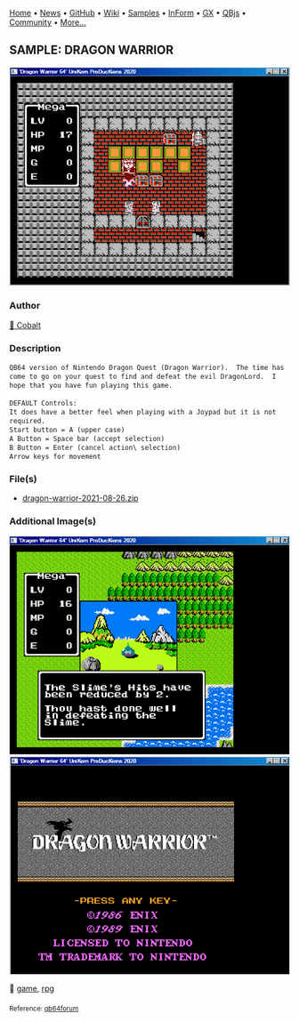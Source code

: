 [Home](https://qb64.com) • [News](../../news.md) • [GitHub](https://github.com/QB64Official/qb64) • [Wiki](wiki.md) • [Samples](../../samples.md) • [InForm](../../inform.md) • [GX](../../gx.md) • [QBjs](../../qbjs.md) • [Community](../../community.md) • [More...](../../more.md)

## SAMPLE: DRAGON WARRIOR

![dragon-warrior-64-gameplay1-screenshot.png](img/dragon-warrior-64-gameplay1-screenshot.png)

### Author

[🐝 Cobalt](../cobalt.md) 

### Description

```text
QB64 version of Nintendo Dragon Quest (Dragon Warrior).  The time has come to go on your quest to find and defeat the evil DragonLord.  I hope that you have fun playing this game.

DEFAULT Controls:
It does have a better feel when playing with a Joypad but it is not required.
Start button = A (upper case)
A Button = Space bar (accept selection)
B Button = Enter (cancel action\ selection)
Arrow keys for movement
```

### File(s)

* [dragon-warrior-2021-08-26.zip](src/dragon-warrior-2021-08-26.zip)

### Additional Image(s)

![dragon-warrior-64-gameplay2-screenshot.png](img/dragon-warrior-64-gameplay2-screenshot.png)
![dragon-warrior-64-title-screenshot.png](img/dragon-warrior-64-title-screenshot.png)

🔗 [game](../game.md), [rpg](../rpg.md)


<sub>Reference: [qb64forum](https://qb64forum.alephc.xyz/index.php?topic=2695.0) </sub>

